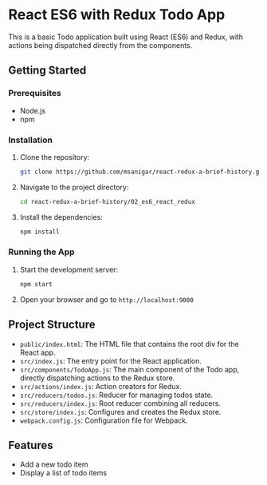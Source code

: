 # React ES6 with Redux Todo App

This is a basic Todo application built using React (ES6) and Redux, with actions being dispatched directly from the components.

## Getting Started

### Prerequisites
- Node.js
- npm

### Installation
1. Clone the repository:
    ```sh
    git clone https://github.com/msanigar/react-redux-a-brief-history.git
    ```
2. Navigate to the project directory:
    ```sh
    cd react-redux-a-brief-history/02_es6_react_redux
    ```
3. Install the dependencies:
    ```sh
    npm install
    ```

### Running the App
1. Start the development server:
    ```sh
    npm start
    ```
2. Open your browser and go to `http://localhost:9000`

## Project Structure
- `public/index.html`: The HTML file that contains the root div for the React app.
- `src/index.js`: The entry point for the React application.
- `src/components/TodoApp.js`: The main component of the Todo app, directly dispatching actions to the Redux store.
- `src/actions/index.js`: Action creators for Redux.
- `src/reducers/todos.js`: Reducer for managing todos state.
- `src/reducers/index.js`: Root reducer combining all reducers.
- `src/store/index.js`: Configures and creates the Redux store.
- `webpack.config.js`: Configuration file for Webpack.

## Features
- Add a new todo item
- Display a list of todo items
